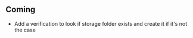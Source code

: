 ## Coming

- Add a verification to look if storage folder exists and create it if it's not the case
